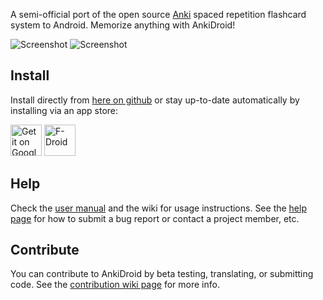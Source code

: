 A semi-official port of the open source [Anki](http://ankisrs.net/index.html) spaced repetition flashcard system to Android. Memorize anything with AnkiDroid!

![Screenshot](https://raw.githubusercontent.com/ankidroid/ankidroiddocs/master/img/4-reviewer.png) ![Screenshot](https://github.com/nickdvlpr/Anki-Android/blob/master/docs/graphics/src/reviewer_flaschard2.png?raw=true)

Install
-------
Install directly from [here on github](https://github.com/ankidroid/Anki-Android/releases/latest) or stay up-to-date
automatically by installing via an app store:

<a href="https://play.google.com/store/apps/details?id=com.ichi2.anki&utm_source=global_co&utm_medium=prtnr&utm_content=Mar2515&utm_campaign=PartBadge&pcampaignid=MKT-Other-global-all-co-prtnr-py-PartBadge-Mar2515-1"><img alt="Get it on Google Play" src="https://play.google.com/intl/en_us/badges/images/generic/en-play-badge.png" height="50px"/></a>
<a href="https://f-droid.org/repository/browse/?fdid=com.ichi2.anki"><img alt="F-Droid" src="https://upload.wikimedia.org/wikipedia/commons/0/0d/Get_it_on_F-Droid.svg" height="50px"/></a>

Help
----
Check the [user manual](https://ankidroid.org/docs/manual.html) and the wiki for usage instructions. See the [help page](https://ankidroid.org/docs/help.html) 
for how to submit a bug report or contact a project member, etc.

Contribute
----------
You can contribute to AnkiDroid by beta testing, translating, or submitting code. 
See the [contribution wiki page](https://github.com/ankidroid/Anki-Android/wiki/Contributing) for more info.
